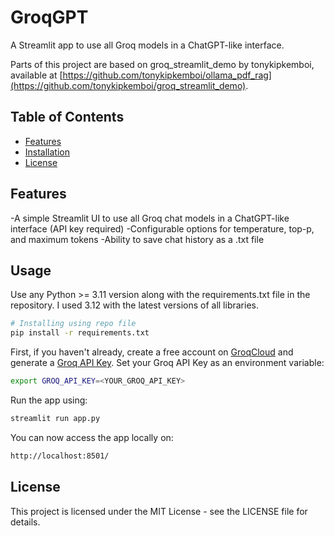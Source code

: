 # GroqGPT
A Streamlit app to use all Groq models in a ChatGPT-like interface.

Parts of this project are based on groq_streamlit_demo by tonykipkemboi, available at [https://github.com/tonykipkemboi/ollama_pdf_rag](https://github.com/tonykipkemboi/groq_streamlit_demo).

## Table of Contents
- [Features](#features)
- [Installation](#installation)
- [License](#license)

## Features

-A simple Streamlit UI to use all Groq chat models in a ChatGPT-like interface (API key required)
-Configurable options for temperature, top-p, and maximum tokens
-Ability to save chat history as a .txt file

## Usage

Use any Python >= 3.11 version along with the requirements.txt file in the repository. I used 3.12 with the latest versions of all libraries.

```bash
# Installing using repo file
pip install -r requirements.txt
```

First, if you haven't already, create a free account on [GroqCloud](https://console.groq.com/) and generate a [Groq API Key](https://console.groq.com/keys). Set your Groq API Key as an environment variable:

```bash
export GROQ_API_KEY=<YOUR_GROQ_API_KEY>
```

Run the app using:
```bash
streamlit run app.py
```

You can now access the app locally on:
```bash
http://localhost:8501/
```

## License

This project is licensed under the MIT License - see the LICENSE file for details.
